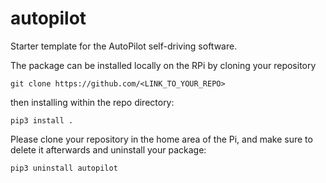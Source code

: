 # autopilot

Starter template for the AutoPilot self-driving software. 

The package can be installed locally on the RPi by cloning your repository

```
git clone https://github.com/<LINK_TO_YOUR_REPO>
```

then installing within the repo directory:

```
pip3 install .
```

Please clone your repository in the home area of the Pi, and make sure to delete it afterwards and uninstall your package:

```
pip3 uninstall autopilot
``` 
